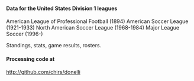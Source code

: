 #### Data for the United States Division 1 leagues

American League of Professional Football (1894)
American Soccer League (1921-1933)
North American Soccer League (1968-1984)
Major League Soccer (1996-)


Standings, stats, game results, rosters.


#### Processing code at
http://github.com/chirs/donelli
